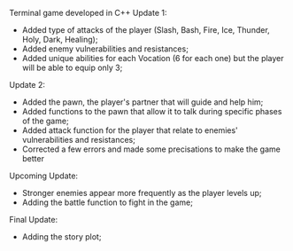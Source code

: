 Terminal game developed in C++
Update 1:
- Added type of attacks of the player (Slash, Bash, Fire, Ice, Thunder, Holy, Dark, Healing);
- Added enemy vulnerabilities and resistances;
- Added unique abilities for each Vocation (6 for each one) but the player will be able to equip only 3;

Update 2:
- Added the pawn, the player's partner that will guide and help him;
- Added functions to the pawn that allow it to talk during specific phases of the game;
- Added attack function for the player that relate to enemies' vulnerabilities and resistances;
- Corrected a few errors and made some precisations to make the game better

Upcoming Update:
- Stronger enemies appear more frequently as the player levels up;
- Adding the battle function to fight in the game;

Final Update:
- Adding the story plot;
